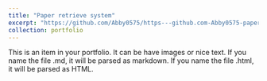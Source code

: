 ```yaml
---
title: "Paper retrieve system"
excerpt: "https://github.com/Abby0575/https---github.com-Abby0575-paper_agent<br/><img src='/images/500x300.png'>"
collection: portfolio
---
```


This is an item in your portfolio. It can be have images or nice text. If you name the file .md, it will be parsed as markdown. If you name the file .html, it will be parsed as HTML. 
